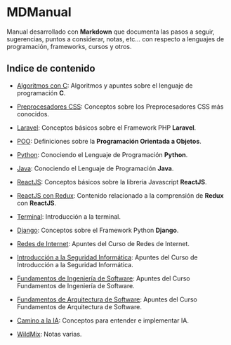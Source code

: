 # MDManual

Manual desarrollado con **Markdown** que documenta las pasos a seguir, sugerencias, puntos a considerar, notas, etc... con respecto a lenguajes de programación, frameworks, cursos y otros.

## Indice de contenido

+ [Algoritmos con C](./content/Algoritmos-con-C): Algoritmos y apuntes sobre el lenguaje de programación **C**.

+ [Preprocesadores CSS](./content/Preprocesadores-CSS): Conceptos sobre los Preprocesadores CSS más conocidos.

+ [Laravel](./content/Laravel): Conceptos básicos sobre el Framework PHP **Laravel**.

+ [POO](./content/POO): Definiciones sobre la **Programación Orientada a Objetos**.

+ [Python](./content/Python): Conociendo el Lenguaje de Programación **Python**.

+ [Java](./content/Java): Conociendo el Lenguaje de Programación **Java**.

+ [ReactJS](./content/ReactJS): Conceptos básicos sobre la libreria Javascript **ReactJS**.

+ [ReactJS con Redux](./content/ReactJS-Redux): Contenido relacionado a la comprensión de **Redux** con **ReactJS**.

+ [Terminal](./content/Terminal): Introducción a la terminal.

+ [Django](./content/Django): Conceptos sobre el Framework Python **Django**.

+ [Redes de Internet](./content/Redes-de-Internet): Apuntes del Curso de Redes de Internet.

+ [Introducción a la Seguridad Informática](./content/Seguridad-Informatica): Apuntes del Curso de Introducción a la Seguridad Informática.

+ [Fundamentos de Ingeniería de Software](./content/Fundamentos-de-Ing-de-Softwate): Apuntes del Curso Fundamentos de Ingeniería de Software.

+ [Fundamentos de Arquitectura de Software](./content/Fundamentos-de-Arq-de-Software): Apuntes del Curso Fundamentos de Arquitectura de Software.

+ [Camino a la IA](./content/Camino-IA): Conceptos para entender e implementar IA.

+ [WildMix](./content/WildMix): Notas varias.